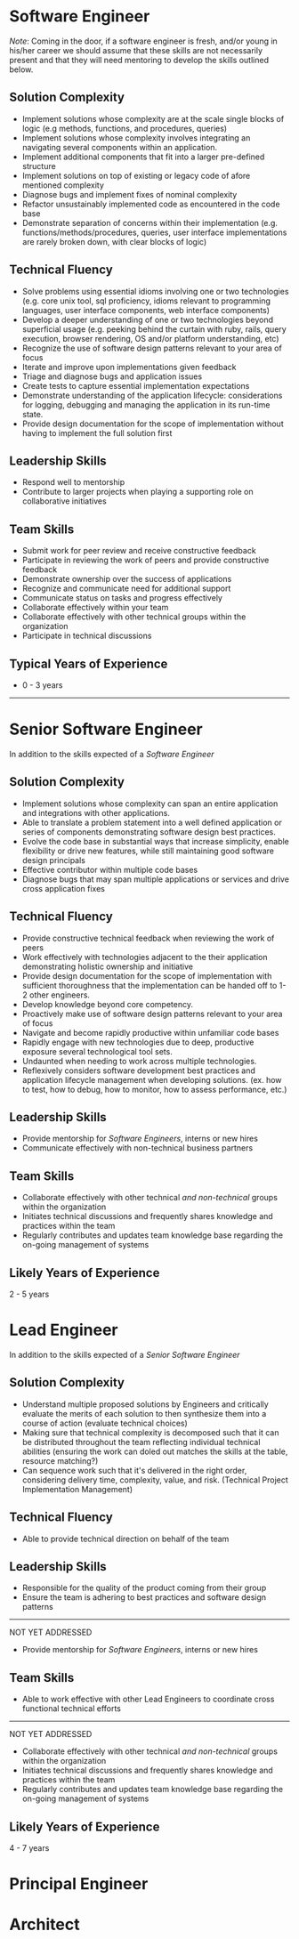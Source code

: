 

# Software Engineer

*Note*:  Coming in the door, if a software engineer is fresh,
and/or young in his/her career we should assume that these skills are
not necessarily present and that they will need mentoring to develop
the skills outlined below.

## Solution Complexity
* Implement solutions whose complexity are at the scale single blocks of logic (e.g methods, functions, and procedures, queries)
* Implement solutions whose complexity involves integrating an navigating several components within an application.
* Implement additional components that fit into a larger pre-defined structure
* Implement solutions on top of existing or legacy code of afore mentioned complexity
*  Diagnose bugs and implement fixes of nominal complexity
*  Refactor unsustainably implemented code as encountered in the code base
* Demonstrate separation of concerns within their implementation (e.g. functions/methods/procedures, queries, user interface implementations are rarely broken down, with clear blocks of logic)

## Technical Fluency
* Solve problems using essential idioms involving one or two technologies (e.g. core unix tool, sql proficiency, idioms relevant to programming languages, user interface components, web interface components)
* Develop a deeper understanding of one or two technologies beyond superficial usage (e.g. peeking behind the curtain with ruby, rails, query execution, browser rendering, OS and/or platform understanding, etc)
* Recognize the use of software design patterns relevant to your area of focus 
* Iterate and improve upon implementations given feedback
* Triage and diagnose bugs and application issues
* Create tests to capture essential implementation expectations
* Demonstrate understanding of the application lifecycle: considerations for logging, debugging and managing the application in its run-time state.
* Provide design documentation for the scope of implementation without having to implement the full solution first

## Leadership Skills
* Respond well to mentorship
* Contribute to larger projects when playing a supporting role on collaborative initiatives

## Team Skills
* Submit work for peer review and receive constructive feedback
* Participate in reviewing the work of peers and provide constructive feedback
* Demonstrate ownership over the success of applications
* Recognize and communicate need for additional support
* Communicate status on tasks and progress effectively
* Collaborate effectively within your team
* Collaborate effectively with other technical groups within the organization
* Participate in technical discussions

## Typical Years of Experience ##

* 0 - 3 years

--------
# Senior Software Engineer #
In addition to the skills expected of a _Software Engineer_ 

## Solution Complexity
* Implement solutions whose complexity can span an entire application and integrations with other applications.
* Able to translate a problem statement into a well defined application or series of components demonstrating software design best practices.
* Evolve the code base in substantial ways that increase simplicity, enable flexibility or drive new features, while still maintaining good software design principals
* Effective contributor within multiple code bases
* Diagnose bugs that may span multiple applications or services and drive cross application fixes

## Technical Fluency
* Provide constructive technical feedback when reviewing the work of peers 
* Work effectively with technologies adjacent to the their application demonstrating holistic ownership and initiative
* Provide design documentation for the scope of implementation with sufficient thoroughness that the implementation can be handed off to 1-2 other engineers.
* Develop knowledge beyond core competency.
* Proactively make use of software design patterns relevant to your area of focus 
* Navigate and become rapidly productive within unfamiliar code bases
* Rapidly engage with new technologies due to deep, productive exposure several technological tool sets.
* Undaunted when needing to work across multiple technologies.
* Reflexively considers software development best practices and application lifecycle management when developing solutions. (ex. how to test, how to debug, how to monitor, how to assess performance, etc.) 

## Leadership Skills
* Provide mentorship for _Software Engineers_, interns or new hires
* Communicate effectively with non-technical business partners

## Team Skills
* Collaborate effectively with other technical _and non-technical_ groups within the organization
* Initiates technical discussions and frequently shares knowledge and practices within the team
* Regularly contributes and updates team knowledge base regarding the on-going management of systems

## Likely Years of Experience
2 - 5 years

# Lead Engineer
In addition to the skills expected of a _Senior Software Engineer_ 

## Solution Complexity ##
* Understand multiple proposed solutions by Engineers and critically evaluate the merits of each solution to then synthesize them into a course of action (evaluate technical choices)
* Making sure that technical complexity is decomposed such that it can be distributed throughout the team reflecting individual technical abilities (ensuring the work can doled out matches the skills at the table, resource matching?)
* Can sequence work such that it's delivered in the right order, considering delivery time, complexity, value, and risk.  (Technical Project  Implementation Management)


## Technical Fluency

* Able to provide technical direction on behalf of the team

## Leadership Skills ##

* Responsible for the quality of the product coming from their group
* Ensure the team is adhering to best practices and software design patterns


----------------------
NOT YET ADDRESSED

* Provide mentorship for _Software Engineers_, interns or new hires

## Team Skills ##
* Able to work effective with other Lead Engineers to coordinate cross functional technical efforts

----------------------
NOT YET ADDRESSED

* Collaborate effectively with other technical _and non-technical_ groups within the organization
* Initiates technical discussions and frequently shares knowledge and practices within the team
* Regularly contributes and updates team knowledge base regarding the on-going management of systems

## Likely Years of Experience
4 - 7 years

# Principal Engineer



# Architect
